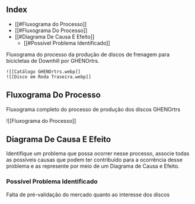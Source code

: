 ## Index
- [[#Fluxograma do Processo]]
- [[#Fluxograma Do Processo]]
- [[#Diagrama De Causa E Efeito]]
	- [[#Possível Problema Identificado]]

Fluxograma do processo da produção de discos de frenagem para bicicletas de Downhill por GHENOrtrs.

```image-layout-a
![[Catálogo GHENOrtrs.webp]]
![[Disco em Roda Traseira.webp]]
```

## Fluxograma Do Processo

Fluxograma completo do processo de produção dos discos GHENOrtrs

![[Fluxograma do Processo]]

## Diagrama De Causa E Efeito

Identifique um problema que possa ocorrer nesse processo, associe todas as possíveis causas que podem ter contribuído para a ocorrência desse problema e as represente por meio de um Diagrama de Causa e Efeito.

### Possível Problema Identificado

Falta de pré-validação do mercado quanto ao interesse dos discos

